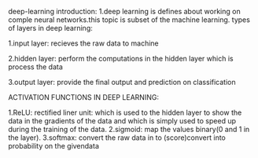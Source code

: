  deep-learning introduction:
 1.deep learning is defines about working on comple neural networks.this topic is subset of the machine learning.
 types of layers in deep learning:
 
 1.input layer: 
 recieves the raw data to machine
 
 2.hidden layer: 
perform the computations in the hidden layer which is process the data

 3.output layer:
 provide the final output and prediction on classification

ACTIVATION FUNCTIONS IN DEEP LEARNING:

1.ReLU: rectified liner unit:
which is used to the hidden layer to show the data in the gradients of the data and which is simply used to speed up during the training of the data.
2.sigmoid:
map the values binary(0 and 1 in the layer).
3.softmax:
convert the raw data in to (score)convert into probability on the givendata
 
